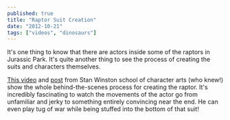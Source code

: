 ```yaml
---
published: true
title: "Raptor Suit Creation"
date: "2012-10-21"
tags: ["videos", "dinosaurs"]
---
```

It's one thing to know that there are actors inside some of the raptors in Jurassic Park. It's quite another thing to see the process of creating the suits and characters themselves.

[This video](http://www.youtube.com/watch?v=jAzQr3Ml0UI#!) and [post](https://www.stanwinstonschool.com/blog/jurassic-park-evolution-of-a-raptor-suit) from Stan Winston school of character arts (who knew!) show the whole behind-the-scenes process for creating the raptor. It's incredibly fascinating to watch the movements of the actor go from unfamiliar and jerky to something entirely convincing near the end. He can even play tug of war while being stuffed into the bottom of that suit!
